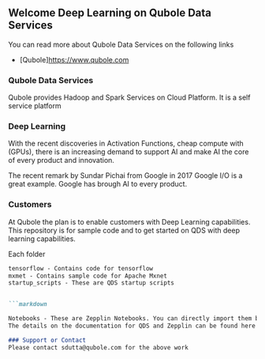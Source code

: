 
## Welcome Deep Learning on Qubole Data Services

You can read more about Qubole Data Services on the following links

- [Qubole]https://www.qubole.com

### Qubole Data Services

Qubole provides Hadoop and Spark Services on Cloud Platform. It is a self service platform

### Deep Learning

With the recent discoveries in Activation Functions, cheap compute with (GPUs), there is an increasing demand to support AI and make AI the core of every product and innovation.

The recent remark by Sundar Pichai from Google in 2017 Google I/O is a great example. Google has brough AI to every product.

### Customers

At Qubole the plan is to enable customers with Deep Learning capabilities. This repository is for sample code and to get started on QDS with deep learning capabilities. 



Each folder
```markdown
tensorflow - Contains code for tensorflow
mxmet - Contains sample code for Apache Mxnet
startup_scripts - These are QDS startup scripts


```markdown

Notebooks - These are Zepplin Notebooks. You can directly import them by linking from Qubole Github link.
The details on the documentation for QDS and Zepplin can be found here - [QDS Zepplin] <http://docs.qubole.com/en/latest/user-guide/features/notebook/link-notebook-github.html>

### Support or Contact
Please contact sdutta@qubole.com for the above work